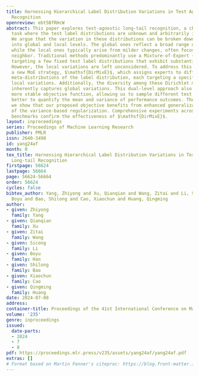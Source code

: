 ```yaml
---
title: Harnessing Hierarchical Label Distribution Variations in Test Agnostic Long-tail
  Recognition
openreview: ebt5BfRHcW
abstract: This paper explores test-agnostic long-tail recognition, a challenging long-tail
  task where the test label distributions are unknown and arbitrarily imbalanced.
  We argue that the variation in these distributions can be broken down hierarchically
  into global and local levels. The global ones reflect a broad range of diversity,
  while the local ones typically arise from milder changes, often focused On a particular
  neighbor. Traditional methods predominantly use a Mixture-of-Expert (MoE) approach,
  targeting a few fixed test label distributions that exhibit substantial global variations.
  However, the local variations are left unconsidered. To address this issue, we propose
  a new MoE strategy, $\mathsf{DirMixE}$, which assigns experts to different Dirichlet
  meta-distributions of the label distribution, each targeting a specific aspect of
  local variations. Additionally, the diversity among these Dirichlet meta-distributions
  inherently captures global variations. This dual-level approach also leads to a
  more stable objective function, allowing us to sample different test distributions
  better to quantify the mean and variance of performance outcomes. Theoretically,
  we show that our proposed objective benefits from enhanced generalization by virtue
  of the variance-based regularization. Comprehensive experiments across multiple
  benchmarks confirm the effectiveness of $\mathsf{DirMixE}$.
layout: inproceedings
series: Proceedings of Machine Learning Research
publisher: PMLR
issn: 2640-3498
id: yang24af
month: 0
tex_title: Harnessing Hierarchical Label Distribution Variations in Test Agnostic
  Long-tail Recognition
firstpage: 56624
lastpage: 56664
page: 56624-56664
order: 56624
cycles: false
bibtex_author: Yang, Zhiyong and Xu, Qianqian and Wang, Zitai and Li, Sicong and Han,
  Boyu and Bao, Shilong and Cao, Xiaochun and Huang, Qingming
author:
- given: Zhiyong
  family: Yang
- given: Qianqian
  family: Xu
- given: Zitai
  family: Wang
- given: Sicong
  family: Li
- given: Boyu
  family: Han
- given: Shilong
  family: Bao
- given: Xiaochun
  family: Cao
- given: Qingming
  family: Huang
date: 2024-07-08
address:
container-title: Proceedings of the 41st International Conference on Machine Learning
volume: '235'
genre: inproceedings
issued:
  date-parts:
  - 2024
  - 7
  - 8
pdf: https://proceedings.mlr.press/v235/assets/yang24af/yang24af.pdf
extras: []
# Format based on Martin Fenner's citeproc: https://blog.front-matter.io/posts/citeproc-yaml-for-bibliographies/
---
```


